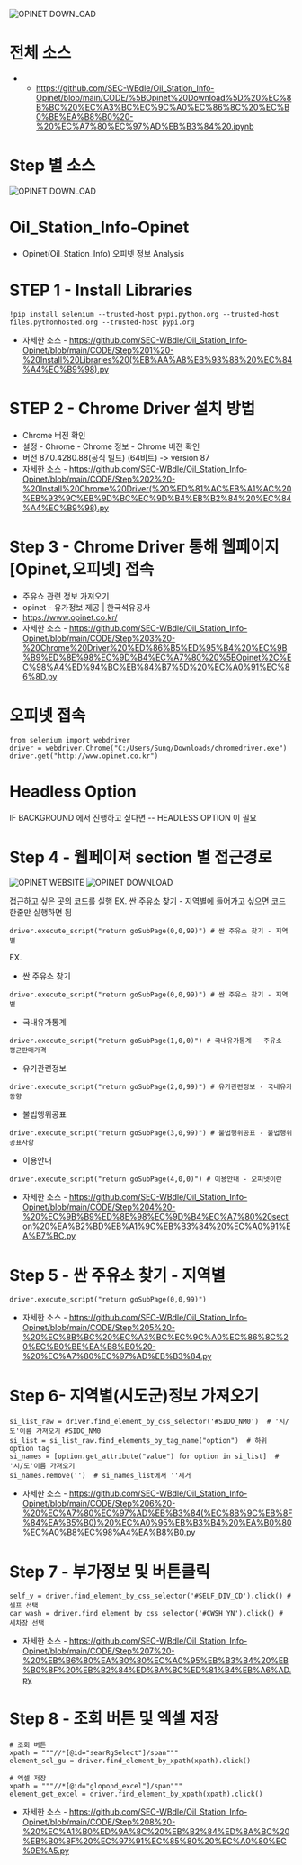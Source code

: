 ![OPINET DOWNLOAD](https://github.com/SEC-WBdle/Oil_Station_Info-Opinet/blob/main/IMAGE/LESSON1.png)

# **전체 소스** 
* - https://github.com/SEC-WBdle/Oil_Station_Info-Opinet/blob/main/CODE/%5BOpinet%20Download%5D%20%EC%8B%BC%20%EC%A3%BC%EC%9C%A0%EC%86%8C%20%EC%B0%BE%EA%B8%B0%20-%20%EC%A7%80%EC%97%AD%EB%B3%84%20.ipynb


# **Step 별 소스**
![OPINET DOWNLOAD](https://github.com/SEC-WBdle/Oil_Station_Info-Opinet/blob/main/IMAGE/HOW%20TO%20(BY%20STEP).JPG)
# Oil_Station_Info-Opinet
  * Opinet(Oil_Station_Info) 오피넷 정보 Analysis


# STEP 1 - Install Libraries
```
!pip install selenium --trusted-host pypi.python.org --trusted-host files.pythonhosted.org --trusted-host pypi.org
```
 *  자세한 소스 - https://github.com/SEC-WBdle/Oil_Station_Info-Opinet/blob/main/CODE/Step%201%20-%20Install%20Libraries%20(%EB%AA%A8%EB%93%88%20%EC%84%A4%EC%B9%98).py
 

 # STEP 2 - Chrome Driver 설치 방법 
 * Chrome 버전 확인
 * 설정 - Chrome - Chrome 정보 - Chrome 버젼 확인
 * 버전 87.0.4280.88(공식 빌드) (64비트) -> version 87
 *  자세한 소스 - https://github.com/SEC-WBdle/Oil_Station_Info-Opinet/blob/main/CODE/Step%202%20-%20Install%20Chrome%20Driver(%20%ED%81%AC%EB%A1%AC%20%EB%93%9C%EB%9D%BC%EC%9D%B4%EB%B2%84%20%EC%84%A4%EC%B9%98).py


 # Step 3 - Chrome Driver 통해 웹페이지 [Opinet,오피넷] 접속
 * 주유쇼 관련 정보 가져오기 
 * opinet - 유가정보 제공 | 한국석유공사 
 * https://www.opinet.co.kr/
 * 자세한 소스 - https://github.com/SEC-WBdle/Oil_Station_Info-Opinet/blob/main/CODE/Step%203%20-%20Chrome%20Driver%20%ED%86%B5%ED%95%B4%20%EC%9B%B9%ED%8E%98%EC%9D%B4%EC%A7%80%20%5BOpinet%2C%EC%98%A4%ED%94%BC%EB%84%B7%5D%20%EC%A0%91%EC%86%8D.py
 
  # 오피넷 접속 
  ```
  from selenium import webdriver
  driver = webdriver.Chrome("C:/Users/Sung/Downloads/chromedriver.exe")
  driver.get("http://www.opinet.co.kr")
  ```
  # Headless Option
  IF BACKGROUND 에서 진행하고 싶다면 -- HEADLESS OPTION 이 필요 



# Step 4 - 웹페이져 section 별 접근경로

![OPINET WEBSITE](https://github.com/SEC-WBdle/Oil_Station_Info-Opinet)
![OPINET DOWNLOAD](https://github.com/SEC-WBdle/Oil_Station_Info-Opinet/blob/main/IMAGE/OPINET.JPG)


접근하고 싶은 곳의 코드를 실행 
EX. 싼 주유소 찾기 - 지역별에 들어가고 싶으면 코드 한줄만 실행하면 됨 
```
driver.execute_script("return goSubPage(0,0,99)") # 싼 주유소 찾기 - 지역별 
```
EX. 
* 싼 주유소 찾기 
```
driver.execute_script("return goSubPage(0,0,99)") # 싼 주유소 찾기 - 지역별  
```

* 국내유가통계
```
driver.execute_script("return goSubPage(1,0,0)") # 국내유가통계 - 주유소 - 평균판매가격 
```

* 유가관련정보
```
driver.execute_script("return goSubPage(2,0,99)") # 유가관련정보 - 국내유가동향
```

* 불법행위공표
```
driver.execute_script("return goSubPage(3,0,99)") # 불법행위공표 - 불법행위공표사항 
```

* 이용안내
```
driver.execute_script("return goSubPage(4,0,0)") # 이용안내 - 오피넷이란
```
 * 자세한 소스 - https://github.com/SEC-WBdle/Oil_Station_Info-Opinet/blob/main/CODE/Step%204%20-%20%EC%9B%B9%ED%8E%98%EC%9D%B4%EC%A7%80%20section%20%EA%B2%BD%EB%A1%9C%EB%B3%84%20%EC%A0%91%EA%B7%BC.py
 
 
# Step 5 - 싼 주유소 찾기 - 지역별 
```
driver.execute_script("return goSubPage(0,0,99)")
```
 * 자세한 소스 - https://github.com/SEC-WBdle/Oil_Station_Info-Opinet/blob/main/CODE/Step%205%20-%20%EC%8B%BC%20%EC%A3%BC%EC%9C%A0%EC%86%8C%20%EC%B0%BE%EA%B8%B0%20-%20%EC%A7%80%EC%97%AD%EB%B3%84.py

# Step 6- 지역별(시도군)정보 가져오기 
```
si_list_raw = driver.find_element_by_css_selector('#SIDO_NM0')  # '시/도'이름 가져오기 #SIDO_NM0
si_list = si_list_raw.find_elements_by_tag_name("option")  # 하위 option tag
si_names = [option.get_attribute("value") for option in si_list]  # '시/도'이름 가져오기
si_names.remove('')  # si_names_list에서 ''제거
```
 * 자세한 소스 - https://github.com/SEC-WBdle/Oil_Station_Info-Opinet/blob/main/CODE/Step%206%20-%20%EC%A7%80%EC%97%AD%EB%B3%84(%EC%8B%9C%EB%8F%84%EA%B5%B0)%20%EC%A0%95%EB%B3%B4%20%EA%B0%80%EC%A0%B8%EC%98%A4%EA%B8%B0.py


# Step 7 - 부가정보 및 버튼클릭 
```
self_y = driver.find_element_by_css_selector('#SELF_DIV_CD').click() # 셀프 선택
car_wash = driver.find_element_by_css_selector('#CWSH_YN').click() # 세차장 선택
```
 * 자세한 소스 - https://github.com/SEC-WBdle/Oil_Station_Info-Opinet/blob/main/CODE/Step%207%20-%20%EB%B6%80%EA%B0%80%EC%A0%95%EB%B3%B4%20%EB%B0%8F%20%EB%B2%84%ED%8A%BC%ED%81%B4%EB%A6%AD.py

# Step 8 - 조회 버튼 및 엑셀 저장 
```
# 조회 버튼 
xpath = """//*[@id="searRgSelect"]/span"""
element_sel_gu = driver.find_element_by_xpath(xpath).click()

# 엑셀 저장
xpath = """//*[@id="glopopd_excel"]/span"""
element_get_excel = driver.find_element_by_xpath(xpath).click()
```
 * 자세한 소스 - https://github.com/SEC-WBdle/Oil_Station_Info-Opinet/blob/main/CODE/Step%208%20-%20%EC%A1%B0%ED%9A%8C%20%EB%B2%84%ED%8A%BC%20%EB%B0%8F%20%EC%97%91%EC%85%80%20%EC%A0%80%EC%9E%A5.py


